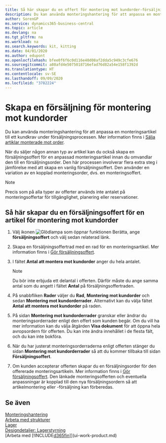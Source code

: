 ```yaml
---
title: Så här skapar du en offert för montering mot kundorder-försäljning | Microsoft Docs
description: Du kan använda monteringshantering för att anpassa en monteringsartikel till ett kundkrav under försäljningsprocessen.
author: SorenGP
ms.service: dynamics365-business-central
ms.topic: article
ms.devlang: na
ms.tgt_pltfrm: na
ms.workload: na
ms.search.keywords: kit, kitting
ms.date: 04/01/2020
ms.author: edupont
ms.openlocfilehash: bfee0f6f6c0d116e40d08af2dda5c949c3cfe676
ms.sourcegitcommit: a80afd4e5075018716efad76d82a54e158f1392d
ms.translationtype: HT
ms.contentlocale: sv-SE
ms.lasthandoff: 09/09/2020
ms.locfileid: "3782224"
---
```

# <a name="quote-an-assemble-to-order-sale"></a>Skapa en försäljning för montering mot kundorder
Du kan använda monteringshantering för att anpassa en monteringsartikel till ett kundkrav under försäljningsprocessen. Mer information finns i [Sälja artiklar monterade mot order](assembly-how-to-sell-items-assembled-to-order.md).  

När du säljer någon annan typ av artikel kan du också skapa en försäljningsoffert för en anpassad monteringsartikel innan du omvandlar den till en försäljningsorder. Den här processen involverar flera extra steg i jämförelse med att skapa en vanlig försäljningsoffert. Den använder en variation av en kopplad monteringsorder, dvs. en monteringsoffert.

> [!NOTE]  
>  Precis som på alla typer av offerter används inte antalet på monteringsoffertar för tillgänglighet, planering eller reservationer.  

## <a name="to-create-a-sales-quote-for-an-assemble-to-order-item"></a>Så här skapar du en försäljningsoffert för en artikel för montering mot kundorder  
1.  Välj ikonen ![Glödlampa som öppnar funktionen Berätta](media/ui-search/search_small.png "Berätta vad du vill göra"), ange **försäljningsoffert** och välj sedan relaterad länk.  
2.  Skapa en försäljningsoffertrad med en rad för en monteringsartikel. Mer information finns i [Gör försäljningsoffert](sales-how-make-offers.md).  
3.  I fältet **Antal att montera mot kundorder** anger du hela antalet.

    > [!NOTE]  
    >  Du bör inte erbjuda ett delantal i offerten. Därför måste du ange samma antal som du angett i fältet **Antal** på försäljningsoffertraden.  

4.  På snabbfliken **Rader** väljer du **Rad**, **Montering mot kundorder** och sedan **Montering mot kundorderrader**. Alternativt kan du välja fältet **Antal att montera mot kundorder** på raden.  
5.  På sidan **Montering mot kundorderrader** granskar eller ändrar du monteringsorderrader enligt den offert som kunden begär. Om du vill ha mer information kan du välja åtgärden **Visa dokument** för att öppna hela avropsordern för offerten. Du kan inte ändra innehållet i de flesta fält, och du kan inte bokföra.  
6.  När du har justerat monteringsorderraderna enligt offerten stänger du sidan **Montering mot kundorderrader** så att du kommer tillbaka till sidan **Försäljningsoffert**.  
7.  Om kunden accepterar offerten skapar du en försäljningsorder för den offererade monteringsartikeln. Mer information finns i [Gör försäljningsoffert](sales-how-make-offers.md). Den länkade monteringsofferten och eventuella anpassningar är kopplad till den nya försäljningsordern så att artikelmontering eller -försäljning kan förberedas.  

## <a name="see-also"></a>Se även  
[Monteringshantering](assembly-assemble-items.md)  
[Arbeta med strukturer](inventory-how-work-BOMs.md)  
[Lager](inventory-manage-inventory.md)  
[Designdetaljer: Lagerstyrning](design-details-warehouse-management.md)  
[Arbeta med [!INCLUDE[d365fin](includes/d365fin_md.md)]](ui-work-product.md)
